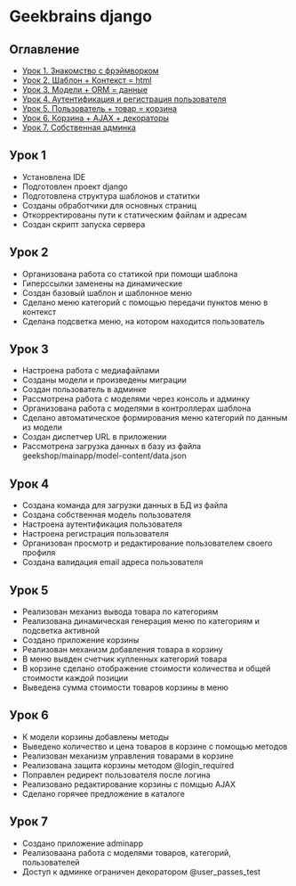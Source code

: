 # Geekbrains django

## Оглавление

- [Урок 1. Знакомство с фрэймворком](#Урок-1)
- [Урок 2. Шаблон + Контекст = html](#Урок-2)
- [Урок 3. Модели + ORM = данные](#Урок-3)
- [Урок 4. Аутентификация и регистрация пользователя](#Урок-4)
- [Урок 5. Пользователь + товар = корзина](#Урок-5)
- [Урок 6. Корзина + AJAX + декораторы](#Урок-6)
- [Урок 7. Собственная админка](#Урок-7)

## Урок 1

- Установлена IDE
- Подготовлен проект django
- Подготовлена структура шаблонов и статитки
- Созданы обработчики для основных страниц
- Откорректированы пути к статическим файлам и адресам
- Создан скрипт запуска сервера

## Урок 2

- Организована работа со статикой при помощи шаблона
- Гиперссылки заменены на динамические
- Создан базовый шаблон и шаблонное меню
- Сделано меню категорий с помощью передачи пунктов меню в контекст
- Сделана подсветка меню, на котором находится пользователь

## Урок 3

- Настроена работа с медиафайлами
- Созданы модели и произведены миграции
- Создан пользователь в админке
- Рассмотрена работа с моделями через консоль и админку
- Организована работа с моделями в контроллерах шаблона
- Сделано автоматическое формирования меню категорий по данным из модели
- Создан диспетчер URL в приложении
- Рассмотрена загрузка данных в базу из файла geekshop/mainapp/model-content/data.json

## Урок 4

- Создана команда для загрузки данных в БД из файла
- Создана собственная модель пользователя
- Настроена аутентификация пользователя
- Настроена регистрация пользователя
- Организован просмотр и редактирование пользователем своего профиля
- Создана валидация email адреса пользователя

## Урок 5

- Реализован механиз вывода товара по категориям
- Реализована динамическая генерация меню по категориям и подсветка активной
- Создано приложение корзины
- Реализован механизм добавления товара в корзину
- В меню вывден счетчик купленных категорий товара
- В корзине сделано отображение стоимости количества и общей стоимости каждой позиции
- Выведена сумма стоимости товаров корзины в меню

## Урок 6

- К модели корзины добавлены методы
- Выведено количество и цена товаров в корзине с помощью методов
- Реализован механизм управления товарами в корзине
- Реализована защита корзины методом @login_required
- Поправлен редирект пользователя после логина
- Реализовано редактирование корзины с помщью AJAX
- Сделано горячее предложение в каталоге

## Урок 7

- Создано приложение adminapp
- Реализоваана работа с моделями товаров, категорий, пользователей
- Доступ к админке ограничен декоратором @user_passes_test
